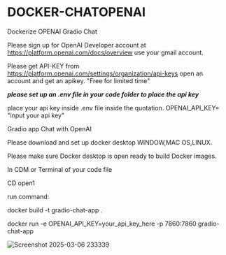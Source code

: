 # DOCKER-CHATOPENAI
Dockerize OPENAI Gradio Chat


Please sign up for OpenAI Developer account at https://platform.openai.com/docs/overview use your gmail account.

Please get API-KEY from https://platform.openai.com/settings/organization/api-keys open an account and get an apikey. "Free for limited time"

***please set up an .env file in your code folder to place the api key***

place your api key inside .env file inside the quotation.      OPENAI_API_KEY= "input your api key"



Gradio app Chat with OpenAI

Please download and set up docker desktop WINDOW,MAC OS,LINUX.

Please make sure Docker desktop is open ready to build Docker images.

In CDM or Terminal of your code file

CD open1

run command:

docker build -t gradio-chat-app .

docker run -e OPENAI_API_KEY=your_api_key_here -p 7860:7860 gradio-chat-app

![Screenshot 2025-03-06 233339](https://github.com/user-attachments/assets/9dce9e55-9c3d-4b39-85b8-b6618f240178)

